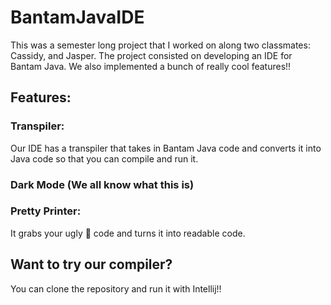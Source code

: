 # BantamJavaIDE

This was a semester long project that I worked on along two classmates: Cassidy, and Jasper. The project consisted on developing an IDE for Bantam Java. We also implemented a bunch of really cool features!!

## Features:

### Transpiler: 
  Our IDE has a transpiler that takes in Bantam Java code and converts it into Java code so that you can compile and run it.
  
### Dark Mode (We all know what this is)

### Pretty Printer:
  It grabs your ugly 🤮 code and turns it into readable code.

## Want to try our compiler?

You can clone the repository and run it with Intellij!!
